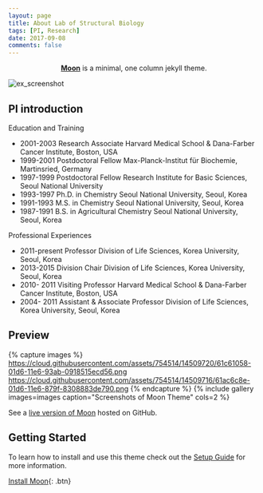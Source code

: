 ```yaml
---
layout: page
title: About Lab of Structural Biology
tags: [PI, Research]
date: 2017-09-08
comments: false
---
```

    
<center><a href="http://taylantatli.github.io/Moon"><b>Moon</b></a> is a minimal, one column jekyll theme.</center>

![ex_screenshot](.favorite21.github.io/assets/img/prof.jpg)

## PI introduction
Education and Training
* 2001-2003 Research Associate
  Harvard Medical School & Dana-Farber Cancer Institute, Boston, USA
* 1999-2001 Postdoctoral Fellow
  Max-Planck-Institut für Biochemie, Martinsried, Germany
* 1997-1999 Postdoctoral Fellow
  Research Institute for Basic Sciences, Seoul National University
* 1993-1997 Ph.D. in Chemistry
  Seoul National University, Seoul, Korea
* 1991-1993 M.S. in Chemistry
  Seoul National University, Seoul, Korea
* 1987-1991 B.S. in Agricultural Chemistry
  Seoul National University, Seoul, Korea

Professional Experiences
* 2011-present Professor
  Division of Life Sciences, Korea University, Seoul, Korea
* 2013-2015 Division Chair
  Division of Life Sciences, Korea University, Seoul, Korea
* 2010- 2011 Visiting Professor
  Harvard Medical School & Dana-Farber Cancer Institute, Boston, USA
* 2004- 2011 Assistant & Associate Professor
  Division of Life Sciences, Korea University, Seoul, Korea

## Preview

{% capture images %}
    https://cloud.githubusercontent.com/assets/754514/14509720/61c61058-01d6-11e6-93ab-0918515ecd56.png
    https://cloud.githubusercontent.com/assets/754514/14509716/61ac6c8e-01d6-11e6-879f-8308883de790.png
{% endcapture %}
{% include gallery images=images caption="Screenshots of Moon Theme" cols=2 %}

See a [live version of Moon](http://taylantatli.github.io/Moon) hosted on GitHub.

## Getting Started

To learn how to install and use this theme check out the [Setup Guide](http://taylantatli.me/Moon/moon-theme/) for more information.
      
[Install Moon](https://github.com/TaylanTatli/Moon){: .btn}
